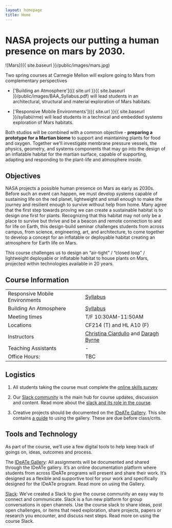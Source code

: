 ```yaml
---
layout: homepage
title: Home
---
```



# NASA projects our putting a human presence on mars by 2030.

![Mars]({{ site.baseurl }}/public/images/mars.jpg)
<br />

Two spring courses at Carnegie Mellon will explore going to Mars from complementary perspectives 

* ['Building an Atmosphere']({{ site.url }}{{ site.baseurl }}/public/images/BAA_Syllabus.pdf) will lead students in an architectural, structural and material exploration of Mars habitats. 

* ['Responsive Mobile Environments']({{ site.url }}{{ site.baseurl }}/syllabi/rme) will lead students in a technical and embedded systems exploration of Mars habitats.

Both studios will be combined with a common objective - __preparing a prototype for a Martian biome__ to support and maintaining plants for food and oxygen. Together we'll investigate membrane pressure vessels, the physics, geometry, and systems components that may go into the design of an inflatable habitat for the martian surface, capable of supporting, adapting and responding to the plant-life and atmosphere inside.


## Objectives

NASA projects a possible human presence on Mars as early as 2030s. Before such an event can happen, we must develop systems capable of sustaining life on the red planet, lightweight and small enough to make the journey and resilient enough to survive without help from home. Many agree that the first step towards proving we can create a sustainable habitat is to design one first for plants. Recognizing that this habitat may not only be a place to survive but thrive and be a beacon and remote connection to and for life on Earth, this design-build seminar challenges students from across campus, from science, engineering, art, and architecture, to come together to develop a concept for an inflatable or deployable habitat creating an atmosphere for Earth life on Mars. 

This course challenges us to design an “air-tight” / “closed loop” / lightweight deployable or inflatable habitat to house plants on Mars, projected within technologies available in 20 years.

## Course Information

<table>
	
  <tr>
    <td>Responsive Mobile Environments</td>
    <td><a href="{{ site.url }}{{ site.baseurl }}/syllabi/rme">Syllabus</a></td>
  </tr>

  <tr>
    <td>Building An Atmosphere</td>
    <td><a href="{{ site.url }}{{ site.baseurl }}/public/images/BAA_Syllabus.pdf">Syllabus</a></td>
  </tr>
	
	
  <tr>
    <td>Meeting times</td>
    <td>T/F 10:30AM-11:50AM</td>
  </tr>
  <tr>
    <td>Locations</td>
    <td>CF214 (T) and HL A10 (F)</td>
  </tr>

  <tr>
    <td>Instructors</td>
    <td>
		<a href="https://www.linkedin.com/in/christina-ciardullo-42417913">Christina Ciardullo</a> and
		<a href="http://daraghbyrne.me">Daragh Byrne</a>
	</td>
  </tr>
  <tr>
    <td>Teaching Assistants</td>
    <td>-</td>
  </tr>
  <tr>
    <td>Office Hours:</td>
    <td>TBC</td>
  </tr>



</table>


## Logistics

1. All students taking the course must complete the [online skills survey]()

3. Our [Slack community]({{site.slack}}) is the main hub for course updates, discussion and content. Read more about the [slack and its role in the course](/marsstudio/tech/collaboration/2015/11/13/using-slack/).

2. Creative projects should be documented on the [IDeATe Gallery](http://ideate.xsead.cmu.edu/gallery/). This site contains [a guide](/marsstudio/tech/formats/update/2015/11/11/the-ideate-gallery/) to using the gallery. These are due before class/crits. 
		 	 		


## Tools and Technology

As part of the course, we’ll use a few digital tools to help keep track of goings on, ideas, outcomes and process. 

The [IDeATe Gallery](http://ideate.xsead.cmu.edu): All assignments will be documented and shared through the IDeATe gallery. It’s an online documentation platform where students from across IDeATe programs will present and share their work.  It’s designed as a flexible and supportive tool for your work and specifically designed for the IDeATe program. Read more on using the Gallery.

[Slack]({{site.slack}}): We’ve created a Slack to give the course community an easy way to connect and communicate. Slack is a fun new platform for group conversations in open channels. 
Use the course slack to share ideas, post open challenges, or items that need exploration, share projects, papers or research you encounter, and discuss next steps. Read more on using the course Slack.
